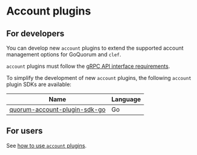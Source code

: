 # Account plugins

## For developers

You can develop new `account` plugins to extend the supported account management options for GoQuorum and `clef`.

`account` plugins must follow the [gRPC API interface requirements](https://github.com/ConsenSys/quorum-plugin-definitions/blob/master/account.proto).

To simplify the development of new `account` plugins, the following `account` plugin SDKs are available:

| Name | Language |
| ---- | -------- |
| [quorum-account-plugin-sdk-go](https://github.com/ConsenSys/quorum-account-plugin-sdk-go) | Go |

## For users

See [how to use `account` plugins](../../develop/manage-keys/account-plugins.md).
